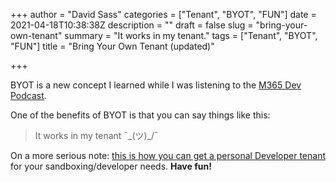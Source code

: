 +++
author = "David Sass"
categories = ["Tenant", "BYOT", "FUN"]
date = 2021-04-18T10:38:38Z
description = ""
draft = false
slug = "bring-your-own-tenant"
summary = "It works in my tenant."
tags = ["Tenant", "BYOT", "FUN"]
title = "Bring Your Own Tenant (updated)"

+++


BYOT is a new concept I learned while I was listening to the [M365 Dev Podcast](https://m365devpodcast.com/).

One of the benefits of BYOT is that you can say things like this:

> It works in my tenant ¯\_(ツ)_/¯

On a more serious note: [this is how you can get a personal Developer tenant](https://docs.microsoft.com/en-us/office/developer-program/microsoft-365-developer-program) for your sandboxing/developer needs. **Have fun!**



